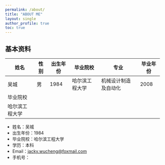 ```yaml
---
permalink: /about/
title: "ABOUT ME"
layout: single
author_profile: true
toc: true
---
```


## 基本资料

| 姓名           | 性别 | 出生年份 | 毕业院校       | 专业                 | 毕业年份 |
| -------------- | ---- | -------- | -------------- | -------------------- | -------- |
| 吴城           | 男   | 1984     | 哈尔滨工程大学 | 机械设计制造及自动化 | 2008     |
| 毕业院校       |      |          |                |                      |          |
| 哈尔滨工程大学 |      |          |                |                      |          |



- 姓名：吴城  
- 出生年份：1984  
- 毕业院校：哈尔滨工程大学
- 学历：本科
- Email：jacky.wucheng@foxmail.com  
- 手机号：